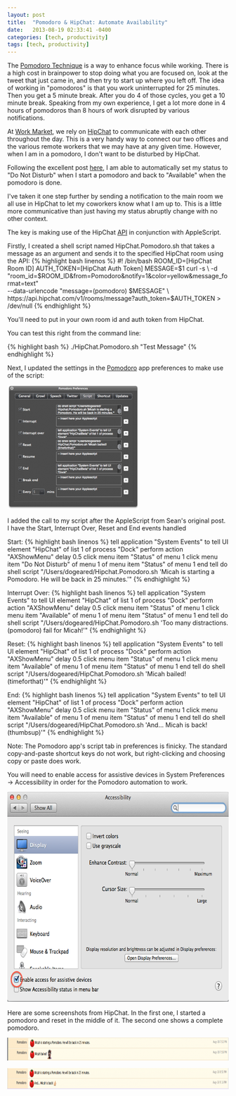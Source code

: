 ```yaml
---
layout: post
title:  "Pomodoro & HipChat: Automate Availability"
date:   2013-08-19 02:33:41 -0400
categories: [tech, productivity]
tags: [tech, productivity]
---
```


The <a href="http://www.pomodorotechnique.com/" target="_blank">Pomodoro Technique</a> is a way to enhance focus while working. There is a high cost in brainpower to stop doing what you are focused on, look at the tweet that just came in, and then try to start up where you left off. The idea of working in "pomodoros" is that you work uninterrupted for 25 minutes. Then you get a 5 minute break. After you do 4 of those cycles, you get a 10 minute break. Speaking from my own experience, I get a lot more done in 4 hours of pomodoros than 8 hours of work disrupted by various notifications.

At <a href="https://www.workmarket.com" target="_blank">Work Market</a>, we rely on <a href="https://hipchat.com" target="_blank">HipChat</a> to communicate with each other throughout the day. This is a very handy way to connect our two offices and the various remote workers that we may have at any given time. However, when I am in a pomodoro, I don't want to be disturbed by HipChat.

Following the excellent post <a href="http://ertw.com/blog/2012/05/02/controlling-hipchat-status-through-applescript/" target="_blank">here</a>, I am able to automatically set my status to "Do Not Disturb" when I start a pomodoro and back to "Available" when the pomodoro is done.

I've taken it one step further by sending a notification to the main room we all use in HipChat to let my coworkers know what I am up to. This is a little more communicative than just having my status abruptly change with no other context.

The key is making use of the HipChat <a href="https://www.hipchat.com/docs/api" target="_blank">API</a> in conjunction with AppleScript.

Firstly, I created a shell script named HipChat.Pomodoro.sh that takes a message as an argument and sends it to the specified HipChat room using the API:
{% highlight bash linenos %}
#! /bin/bash
ROOM_ID=[HipChat Room ID]
AUTH_TOKEN=[HipChat Auth Token]
MESSAGE=$1
curl -s \
  -d "room_id=$ROOM_ID&from=Pomodoro&notify=1&color=yellow&message_format=text" \
  --data-urlencode "message=(pomodoro) $MESSAGE" \
  https://api.hipchat.com/v1/rooms/message?auth_token=$AUTH_TOKEN > /dev/null
{% endhighlight %}

You'll need to put in your own room id and auth token from HipChat.

You can test this right from the command line:

{% highlight bash %}
./HipChat.Pomodoro.sh "Test Message"
{% endhighlight %}

Next, I updated the settings in the <a href="https://github.com/ugol/pomodoro" target="_blank">Pomodoro</a> app preferences to make use of the script:

<a href="/images/2013/08/Screen-Shot-2013-08-19-at-1.57.16-AM.png" target="_blank"><img src="/images/2013/08/Screen-Shot-2013-08-19-at-1.57.16-AM-300x282.png" alt="" title="Screen Shot 2013-08-19 at 1.57.16 AM" width="300" height="282" class="aligncenter size-medium wp-image-949" /></a>

I added the call to my script after the AppleScript from Sean's original post. I have the Start, Interrupt Over, Reset and End events handled

Start:
{% highlight bash linenos %}
tell application "System Events" to tell UI element "HipChat" of list 1 of process "Dock"
  perform action "AXShowMenu"
  delay 0.5
  click menu item "Status" of menu 1
  click menu item "Do Not Disturb" of menu 1 of menu item "Status" of menu 1
end tell
do shell script "/Users/dogeared/Hipchat.Pomodoro.sh 'Micah is starting a Pomodoro. He will be back in 25 minutes.'"
{% endhighlight %}

Interrupt Over:
{% highlight bash linenos %}
tell application "System Events" to tell UI element "HipChat" of list 1 of process "Dock"
  perform action "AXShowMenu"
  delay 0.5
  click menu item "Status" of menu 1
  click menu item "Available" of menu 1 of menu item "Status" of menu 1
end tell
do shell script "/Users/dogeared/HipChat.Pomodoro.sh 'Too many distractions. (pomodoro) fail for Micah!'"
{% endhighlight %}

Reset:
{% highlight bash linenos %}
tell application "System Events" to tell UI element "HipChat" of list 1 of process "Dock"
  perform action "AXShowMenu"
  delay 0.5
  click menu item "Status" of menu 1
  click menu item "Available" of menu 1 of menu item "Status" of menu 1
end tell
do shell script "/Users/dogeared/HipChat.Pomodoro.sh 'Micah bailed! (timeforthat)'"
{% endhighlight %}

End:
{% highlight bash linenos %}
tell application "System Events" to tell UI element "HipChat" of list 1 of process "Dock"
  perform action "AXShowMenu"
  delay 0.5
  click menu item "Status" of menu 1
  click menu item "Available" of menu 1 of menu item "Status" of menu 1
end tell
do shell script "/Users/dogeared/HipChat.Pomodoro.sh 'And... Micah is back! (thumbsup)'"
{% endhighlight %}

Note: The Pomodoro app's script tab in preferences is finicky. The standard copy-and-paste shortcut keys do not work, but right-clicking and choosing copy or paste does work.

You will need to enable access for assistive devices in System Preferences -> Accessibility in order for the Pomodoro automation to work.

<a href="/images/2013/08/Screen-Shot-2013-08-19-at-9.21.39-AM.png"><img src="/images/2013/08/Screen-Shot-2013-08-19-at-9.21.39-AM.png" alt="" title="Screen Shot 2013-08-19 at 9.21.39 AM" width="668" height="476" class="aligncenter size-full wp-image-978" /></a>

Here are some screenshots from HipChat. In the first one, I started a pomodoro and reset in the middle of it. The second one shows a complete pomodoro.

<a href="/images/2013/08/Screen-Shot-2013-08-19-at-2.10.27-AM1.png" target="_blank"><img src="/images/2013/08/Screen-Shot-2013-08-19-at-2.10.27-AM1-1024x52.png" alt="" title="Screen Shot 2013-08-19 at 2.10.27 AM" width="1024" height="52" class="aligncenter size-large wp-image-969" /></a>

<a href="/images/2013/08/Screen-Shot-2013-08-19-at-2.10.42-AM1.png" target="_blank"><img src="/images/2013/08/Screen-Shot-2013-08-19-at-2.10.42-AM1-1024x48.png" alt="" title="Screen Shot 2013-08-19 at 2.10.42 AM" width="1024" height="48" class="aligncenter size-large wp-image-970" /></a>
